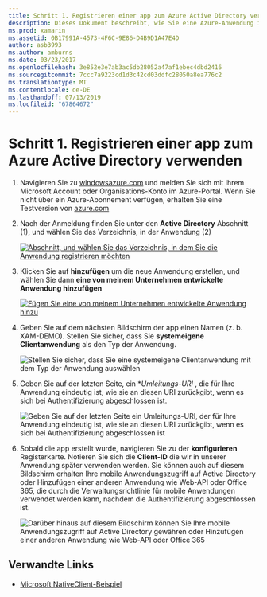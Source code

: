 ```yaml
---
title: Schritt 1. Registrieren einer app zum Azure Active Directory verwenden
description: Dieses Dokument beschreibt, wie Sie eine Azure-Anwendung in Azure Active Directory zu registrieren, sodass es von mobilen Clients sicher zugegriffen werden kann.
ms.prod: xamarin
ms.assetid: 0B17991A-4573-4F6C-9E86-D4B9D1A47E4D
author: asb3993
ms.author: amburns
ms.date: 03/23/2017
ms.openlocfilehash: 3e852e3e7ab3ac5db28052a47af1ebec4dbd2416
ms.sourcegitcommit: 7ccc7a9223cd1d3c42cd03ddfc28050a8ea776c2
ms.translationtype: MT
ms.contentlocale: de-DE
ms.lasthandoff: 07/13/2019
ms.locfileid: "67864672"
---
```

# <a name="step-1-register-an-app-to-use-azure-active-directory"></a>Schritt 1. Registrieren einer app zum Azure Active Directory verwenden

1. Navigieren Sie zu [windowsazure.com](https://manage.windowsazure.com) und melden Sie sich mit Ihrem Microsoft Account oder Organisations-Konto im Azure-Portal. Wenn Sie nicht über ein Azure-Abonnement verfügen, erhalten Sie eine Testversion von [azure.com](https://www.azure.com)

2. Nach der Anmeldung finden Sie unter den **Active Directory** Abschnitt (1), und wählen Sie das Verzeichnis, in der Anwendung (2)

   [![](register-images/01.-active-directory-in-azure-portal-sml.jpg "Abschnitt, und wählen Sie das Verzeichnis, in dem Sie die Anwendung registrieren möchten")](register-images/01.-active-directory-in-azure-portal.jpg#lightbox)

3. Klicken Sie auf **hinzufügen** um die neue Anwendung erstellen, und wählen Sie dann **eine von meinem Unternehmen entwickelte Anwendung hinzufügen**

   [![](register-images/02.-add-new-application-sml.jpg "Fügen Sie eine von meinem Unternehmen entwickelte Anwendung hinzu")](register-images/02.-add-new-application.jpg#lightbox)

4. Geben Sie auf dem nächsten Bildschirm der app einen Namen (z. b. XAM-DEMO).
   Stellen Sie sicher, dass Sie **systemeigene Clientanwendung** als den Typ der Anwendung.

   ![](register-images/03.-app-name.jpg "Stellen Sie sicher, dass Sie eine systemeigene Clientanwendung mit dem Typ der Anwendung auswählen")

5. Geben Sie auf der letzten Seite, ein **Umleitungs-URI* , die für Ihre Anwendung eindeutig ist, wie sie an diesen URI zurückgibt, wenn es sich bei Authentifizierung abgeschlossen ist.

   ![](register-images/04.-app-redirect.jpg "Geben Sie auf der letzten Seite ein Umleitungs-URI, der für Ihre Anwendung eindeutig ist, wie sie an diesen URI zurückgibt, wenn es sich bei Authentifizierung abgeschlossen ist")

6. Sobald die app erstellt wurde, navigieren Sie zu der **konfigurieren** Registerkarte. Notieren Sie sich die **Client-ID** die wir in unserer Anwendung später verwenden werden. Sie können auch auf diesem Bildschirm erhalten Ihre mobile Anwendungszugriff auf Active Directory oder Hinzufügen einer anderen Anwendung wie Web-API oder Office 365, die durch die Verwaltungsrichtlinie für mobile Anwendungen verwendet werden kann, nachdem die Authentifizierung abgeschlossen ist.

     ![](register-images/05.-configure.jpg "Darüber hinaus auf diesem Bildschirm können Sie Ihre mobile Anwendungszugriff auf Active Directory gewähren oder Hinzufügen einer anderen Anwendung wie Web-API oder Office 365")



## <a name="related-links"></a>Verwandte Links

- [Microsoft NativeClient-Beispiel](https://github.com/AzureADSamples/NativeClient-MultiTarget-DotNet)
